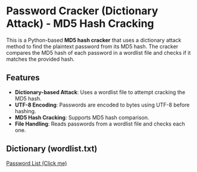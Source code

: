 # Password Cracker (Dictionary Attack) - MD5 Hash Cracking

This is a Python-based **MD5 hash cracker** that uses a dictionary attack method to find the plaintext password from its MD5 hash. The cracker compares the MD5 hash of each password in a wordlist file and checks if it matches the provided hash.

## Features
- **Dictionary-based Attack**: Uses a wordlist file to attempt cracking the MD5 hash.
- **UTF-8 Encoding**: Passwords are encoded to bytes using UTF-8 before hashing.
- **MD5 Hash Cracking**: Supports MD5 hash comparison.
- **File Handling**: Reads passwords from a wordlist file and checks each one.

## Dictionary (wordlist.txt)
[Password List (Click me)](https://github.com/CTzatzakis/Wordlists/blob/master/Words.list)
